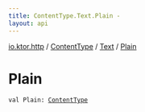 ```yaml
---
title: ContentType.Text.Plain - 
layout: api
---
```


<div class='api-docs-breadcrumbs'><a href="../../index.html">io.ktor.http</a> / <a href="../index.html">ContentType</a> / <a href="index.html">Text</a> / <a href="./-plain.html">Plain</a></div>

# Plain

<div class="signature"><code><span class="keyword">val </span><span class="identifier">Plain</span><span class="symbol">: </span><a href="../index.html"><span class="identifier">ContentType</span></a></code></div>

